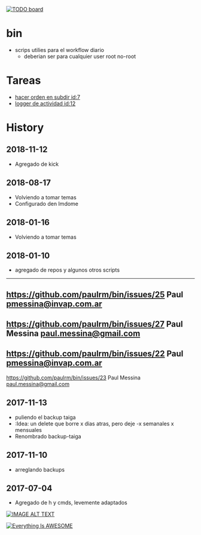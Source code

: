 [![TODO board](https://imdone.io/api/1.0/projects/5b76ce7739181b392aa142e3/badge)](https://imdone.io/app#/board/paulrm/bin)

# bin
- scrips utilies para el workflow diario
  - deberian ser para cualquier user root no-root


# Tareas
- [hacer orden en subdir id:7](#IDEA:)
- [logger de actividad id:12](#FIX:)


#   History

## 2018-11-12
* Agregado de kick

## 2018-08-17
* Volviendo a tomar temas
* Configurado den Imdome

## 2018-01-16
* Volviendo a tomar temas

## 2018-01-10
* agregado de repos y algunos otros scripts
 ----
 <https://github.com/paulrm/bin/issues/25>
 Paul
 pmessina@invap.com.ar
 ----
 <https://github.com/paulrm/bin/issues/27>
 Paul Messina
 paul.messina@gmail.com
 ----
 <https://github.com/paulrm/bin/issues/22>
 Paul
 pmessina@invap.com.ar
 ----
 <https://github.com/paulrm/bin/issues/23>
 Paul Messina
 paul.messina@gmail.com

## 2017-11-13
* puliendo el backup taiga
* :Idea:  un delete que borre x dias atras, pero deje -x semanales x mensuales
* Renombrado backup-taiga

## 2017-11-10
* arreglando backups

## 2017-07-04
* Agregado de h y cmds, levemente adaptados


[![IMAGE ALT TEXT](http://img.youtube.com/vi/0zZ2d0Xdnjg/0.jpg)](http://www.youtube.com/watch?v=0zZ2d0Xdnjg "Video Title")


[![Everything Is AWESOME](https://img.youtube.com/vi/StTqXEQ2l-Y/0.jpg)](https://www.youtube.com/watch?v=StTqXEQ2l-Y "Everything Is AWESOME")
